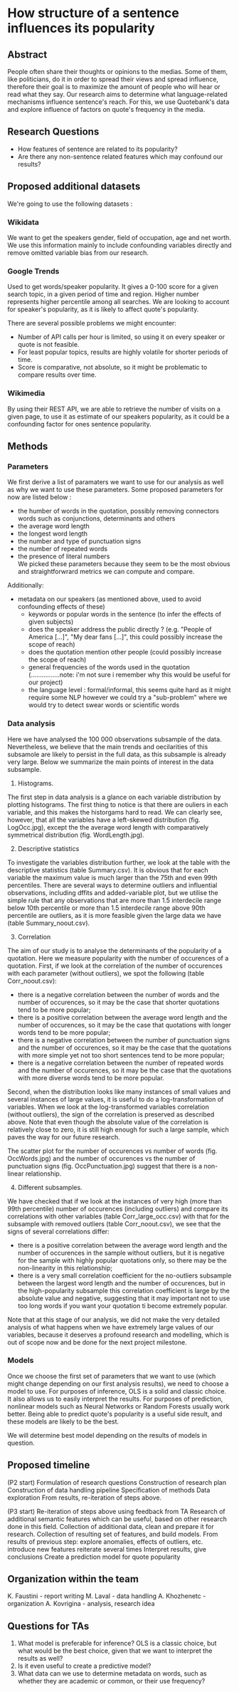 # How structure of a sentence influences its popularity
## Abstract 

People often share their thoughts or opinions to the medias. Some of them, like politicians, do it in order to spread their views and spread influence, therefore their goal is to maximize the amount of people who will hear or read what they say. Our research aims to determine what language-related mechanisms influence sentence's reach. For this, we use Quotebank's data and explore influence of factors on quote's frequency in the media.


## Research Questions
- How features of sentence are related to its popularity?
- Are there any non-sentence related features which may confound our results?


## Proposed additional datasets
We're going to use the following datasets :

### Wikidata 

We want to get the speakers gender, field of occupation, age and net worth. We use this information mainly to include confounding variables directly and remove omitted variable bias from our research.

### Google Trends 
 
Used to get words/speaker popularity. It gives a 0-100 score for a given search topic, in a given period of time and region. Higher number represents higher percentile among all searches. We are looking to account for speaker's popularity, as it is likely to affect quote's popularity.

There are several possible problems we might encounter:
- Number of API calls per hour is limited, so using it on every speaker or quote is not feasible.
- For least popular topics, results are highly volatile for shorter periods of time. 
- Score is comparative, not absolute, so it might be problematic to compare results over time.

### Wikimedia 

By using their REST API, we are able to retrieve the number of visits on a given page, to use it as estimate of our speakers popularity, as it could be a confounding factor for ones sentence popularity.


## Methods


### Parameters

We first derive a list of paramaters we want to use for our analysis as well as why we want to use these parameters. Some proposed parameters for now are listed below :
  - the humber of words in the quotation, possibly removing connectors words such as conjunctions, determinants and others
  - the average word length
  - the longest word length 
  - the number and type of punctuation signs
  - the number of repeated words
  - the presence of literal numbers  
 We picked these parameters because they seem to be the most obvious and straightforwrard metrics we can compute and compare.
  
 Additionally:
- metadata on our speakers (as mentioned above, used to avoid confounding effects of these)
  - keywords or popular words in the sentence (to infer the effects of given subjects)
  - does the speaker address the public directly ? (e.g. "People of America \[...]", "My dear fans \[...]", this could possibly increase the scope of reach)
  - does the quotation mention other people (could possibly increase the scope of reach)
  - general frequencies of the words used in the quotation (................note: i'm not sure i remember why this would be useful for our project)
  - the language level : formal/informal, this seems quite hard as it might require some NLP however we could try a "sub-problem" where we would try to detect swear words or scientific words

### Data analysis

Here we have analysed the 100 000 observations subsample of the data. Nevertheless, we believe that the main trends and oecilarities of this subsamole are likely to persist in the full data, as this subsample is already very large. Below we summarize the main points of interest in the data subsample.

1. Histograms.

The first step in data analysis is a glance on each variable distribution by plotting histograms. The first thing to notice is that there are ouliers in each variable, and this makes the historgams hard to read. We can clearly see, however, that all the variables have a left-skewed distribution (fig. LogOcc.jpg), except the the average word length with comparatively symmetrical distribution (fig. WordLength.jpg).

2. Descriptive statistics

To investigate the variables distribution further, we look at the table with the descriptive statistics (table Summary.csv). It is obvious that for each variable the maximum value is much larger than the 75th and even 99th percentiles. There are several ways to determine outliers and influential observations, including dffits and added-variable plot, but we utilise the simple rule that any observations that are more than 1.5 interdecile range below 10th percentile or more than 1.5 interdecile range above 90th percentile are outliers, as it is more feasible given the large data we have (table Summary_noout.csv).

3. Correlation 

The aim of our study is to analyse the determinants of the popularity of a quotation. Here we measure popularity with the number of occurences of a quotation. First, if we look at the correlation of the number of occurences with each parameter (without outliers), we spot the following (table Corr_noout.csv):

- there is a negative correlation between the number of words and the number of occurences, so it may be the case that shorter quotations tend to be more popular;
- there is a positive correlation between the average word length and the number of occurences, so it may be the case that quotations with longer words tend to be more popular;
- there is a negative correlation between the number of punctuation signs and the number of occurences, so it may be the case that the quotations with more simple yet not too short sentences tend to be more popular;
- there is a negative correlation between the number of repeated words and the number of occurences, so it may be the case that the quotations with more diverse words tend to be more popular.
	
Second, when the distribution looks like many instances of small values and several instances of large values, it is useful to do a log-transformation of variables. When we look at the log-transformed variables correlation (without outliers), the sign of the correlation is preserved as described above. Note that even though the absolute value of the correlation is relatively close to zero, it is still high enough for such a large sample, which paves the way for our future research.

The scatter plot for the number of occurences vs number of words (fig. OccWords.jpg) and the number of occurences vs the number of punctuation signs (fig. OccPunctuation.jpg) suggest that there is a non-linear relationship.

4. Different subsamples. 

We have checked that if we look at the instances of very high (more than 99th percentile) number of occurences (including outliers) and compare its correlations with other variables (table Corr_large_occ.csv) with that for the subsample with removed outliers (table Corr_noout.csv), we see that the signs of several correlations differ:

- there is a positive correlation between the average word length and the number of occurences in the sample without outliers, but it is negative for the sample with highly popular quotations only, so there may be the non-linearity in this relationship;
- there is a very small correlation coefficient for the no-outliers subsample between the largest word length and the number of occurences, but in the high-popularity subsample this correlation coefficient is large by the absolute value and negative, suggesting that it may important not to use too long words if you want your quotation ti become extremely popular.

Note that at this stage of our analysis, we did not make the very detailed analysis of what happens when we have extremely large values of our variables, because it deserves a profound research and modelling, which is out of scope now and be done for the next project milestone.

### Models

Once we choose the first set of parameters that we want to use (which might change depending on our first analysis results), we need to choose a model to use.
For purposes of inference, OLS is a solid and classic choice. It also allows us to easily interpret the results.
For purposes of prediction, nonlinear models such as Neural Networks or Random Forests usually work better. Being able to predict quote's popularity is a useful side result, and these models are likely to be the best.

We will determine best model depending on the results of models in question.

## Proposed timeline

(P2 start)
Formulation of research questions
Construction of research plan
Construction of data handling pipeline
Specification of methods
Data exploration
From results, re-iteration of steps above.

(P3 start)
Re-iteration of steps above using feedback from TA
Research of additional semantic features which can be useful, based on other research done in this field.
Collection of additional data, clean and prepare it for research.
Collection of resulting set of features, and build models.
From results of previous step:
   explore anomalies, effects of outliers, etc.
   introduce new features
   reiterate several times
Interpret results, give conclusions
Create a prediction model for quote popularity


## Organization within the team

K. Faustini - report writing
M. Laval - data handling
A. Khozhenetc - organization
A. Kovrigina - analysis, research idea


## Questions for TAs

1. What model is preferable for inference? OLS is a classic choice, but what would be the best choice, given that we want to interpret the results as well?
2. Is it even useful to create a predictive model? 
3. What data can we use to determine metadata on words, such as whether they are academic or common, or their use frequency?
